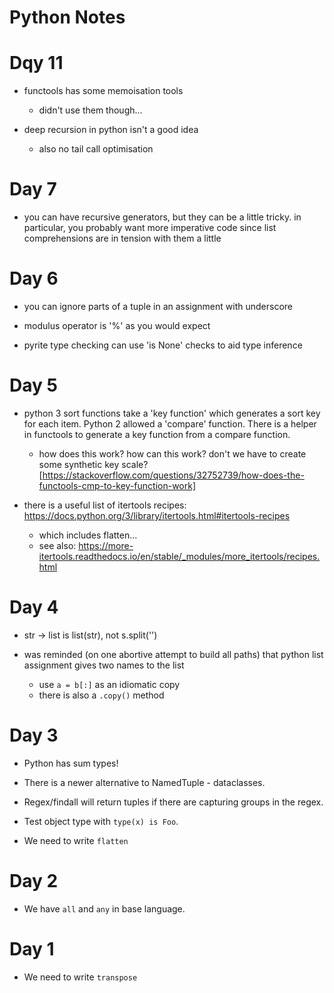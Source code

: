 # Python Notes

# Dqy 11

- functools has some memoisation tools
    - didn't use them though...

- deep recursion in python isn't a good idea
    - also no tail call optimisation

# Day 7

- you can have recursive generators, but they can be a little tricky.
  in particular, you probably want more imperative code since list
  comprehensions are in tension with them a little

# Day 6

- you can ignore parts of a tuple in an assignment with underscore

- modulus operator is '%' as you would expect

- pyrite type checking can use 'is None' checks to aid type inference

# Day 5

- python 3 sort functions take a 'key function' which generates a sort key for
  each item. Python 2 allowed a 'compare' function. There is a helper in
  functools to generate a key function from a compare function.

  - how does this work? how can this work? don\'t we have to create some
    synthetic key scale?
    [https://stackoverflow.com/questions/32752739/how-does-the-functools-cmp-to-key-function-work]

- there is a useful list of itertools recipes:
  https://docs.python.org/3/library/itertools.html#itertools-recipes
  - which includes flatten...
  - see also: https://more-itertools.readthedocs.io/en/stable/_modules/more_itertools/recipes.html

# Day 4

- str -> list is list(str), not s.split('')

- was reminded (on one abortive attempt to build all paths) that python list
  assignment gives two names to the list
  - use `a = b[:]` as an idiomatic copy
  - there is also a `.copy()` method

# Day 3

- Python has sum types!

- There is a newer alternative to NamedTuple - dataclasses.

- Regex/findall will return tuples if there are capturing groups in the regex.

- Test object type with `type(x) is Foo`.

- We need to write `flatten`

# Day 2

- We have `all` and `any` in base language.

# Day 1

- We need to write `transpose`
